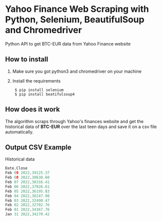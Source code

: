 
Yahoo Finance Web Scraping with Python, Selenium, BeautifulSoup and Chromedriver
=================================================================================

Python API to get BTC-EUR data from Yahoo Finance website

How to install
-----------------

1. Make sure you got python3 and chromedriver on your machine

2. Install the requirements 
   ```console
    $ pip install selenium
    $ pip install beatifulsoup4
    ```

How does it work
----------------
The algorithm scraps through Yahoo's finances website and get the historical data of **BTC-EUR** over the last teen days and save it on a csv file automatically. 


Output CSV Example
--------

Historical data
````c
Date,Close
Feb 09 2022,39125.37
Feb 08 2022,38630.60
Feb 07 2022,38316.41
Feb 06 2022,37026.61
Feb 05 2022,36195.83
Feb 04 2022,36247.98
Feb 03 2022,32490.47
Feb 02 2022,32702.76
Feb 01 2022,34367.76
Jan 31 2022,34270.42
````




